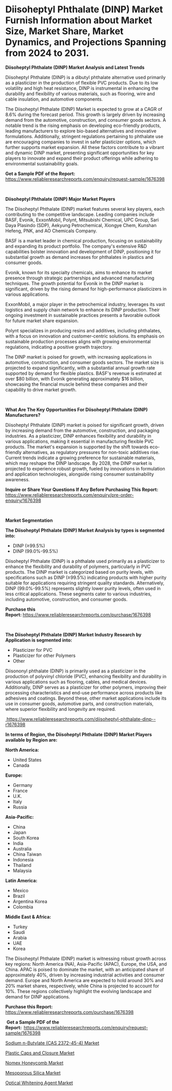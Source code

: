 <p><h1>Diisoheptyl Phthalate (DINP) Market Furnish Information about Market Size, Market Share, Market Dynamics, and Projections Spanning from 2024 to 2031.</h1></p><p><strong>Diisoheptyl Phthalate (DINP) Market Analysis and Latest Trends</strong></p>
<p><p>Diisoheptyl Phthalate (DINP) is a dibutyl phthalate alternative used primarily as a plasticizer in the production of flexible PVC products. Due to its low volatility and high heat resistance, DINP is instrumental in enhancing the durability and flexibility of various materials, such as flooring, wire and cable insulation, and automotive components.</p><p>The Diisoheptyl Phthalate (DINP) Market is expected to grow at a CAGR of 8.6% during the forecast period. This growth is largely driven by increasing demand from the automotive, construction, and consumer goods sectors. A notable trend is the rising emphasis on developing eco-friendly products, leading manufacturers to explore bio-based alternatives and innovative formulations. Additionally, stringent regulations pertaining to phthalate use are encouraging companies to invest in safer plasticizer options, which further supports market expansion. All these factors contribute to a vibrant and dynamic DINP market, presenting significant opportunities for key players to innovate and expand their product offerings while adhering to environmental sustainability goals.</p></p>
<p><strong>Get a Sample PDF of the Report:&nbsp;</strong> <a href="https://www.reliableresearchreports.com/enquiry/request-sample/1676398?utm_campaign=36&utm_medium=2&utm_source=Github&utm_content=ia&utm_term=10122024&utm_id=diisoheptyl-phthalate-dinp">https://www.reliableresearchreports.com/enquiry/request-sample/1676398</a></p>
<p>&nbsp;</p>
<p><strong>Diisoheptyl Phthalate (DINP) Major Market Players</strong></p>
<p><p>The Diisoheptyl Phthalate (DINP) market features several key players, each contributing to the competitive landscape. Leading companies include BASF, Evonik, ExxonMobil, Polynt, Mitsubishi Chemical, UPC Group, Sari Daya Plasindo (SDP), Aekyung Petrochemical, Xiongye Chem, Kunshan Hefeng, PNK, and AO Chemicals Company. </p><p>BASF is a market leader in chemical production, focusing on sustainability and expanding its product portfolio. The company's extensive R&D capabilities bolster innovation and development of DINP, positioning it for substantial growth as demand increases for phthalates in plastics and consumer goods.</p><p>Evonik, known for its specialty chemicals, aims to enhance its market presence through strategic partnerships and advanced manufacturing techniques. The growth potential for Evonik in the DINP market is significant, driven by the rising demand for high-performance plasticizers in various applications.</p><p>ExxonMobil, a major player in the petrochemical industry, leverages its vast logistics and supply chain network to enhance its DINP production. Their ongoing investment in sustainable practices presents a favorable outlook for future market share expansion.</p><p>Polynt specializes in producing resins and additives, including phthalates, with a focus on innovation and customer-centric solutions. Its emphasis on sustainable production processes aligns with growing environmental regulations, indicating a positive growth trajectory.</p><p>The DINP market is poised for growth, with increasing applications in automotive, construction, and consumer goods sectors. The market size is projected to expand significantly, with a substantial annual growth rate supported by demand for flexible plastics. BASF's revenue is estimated at over $80 billion, with Evonik generating approximately $16 billion, showcasing the financial muscle behind these companies and their capability to drive market growth.</p></p>
<p>&nbsp;</p>
<p><strong>What Are The Key Opportunities For Diisoheptyl Phthalate (DINP) Manufacturers?</strong></p>
<p><p>Diisoheptyl Phthalate (DINP) market is poised for significant growth, driven by increasing demand from the automotive, construction, and packaging industries. As a plasticizer, DINP enhances flexibility and durability in various applications, making it essential in manufacturing flexible PVC products. The market's expansion is supported by the shift towards eco-friendly alternatives, as regulatory pressures for non-toxic additives rise. Current trends indicate a growing preference for sustainable materials, which may reshape the DINP landscape. By 2028, the DINP market is projected to experience robust growth, fueled by innovations in formulation and application technologies, alongside rising consumer sustainability awareness.</p></p>
<p><strong>Inquire or Share Your Questions If Any Before Purchasing This Report:</strong> <a href="https://www.reliableresearchreports.com/enquiry/pre-order-enquiry/1676398?utm_campaign=36&utm_medium=2&utm_source=Github&utm_content=ia&utm_term=10122024&utm_id=diisoheptyl-phthalate-dinp">https://www.reliableresearchreports.com/enquiry/pre-order-enquiry/1676398</a></p>
<p>&nbsp;</p>
<p><strong>Market Segmentation</strong></p>
<p><strong>The Diisoheptyl Phthalate (DINP) Market Analysis by types is segmented into:</strong></p>
<p><ul><li>DINP (≥99.5%)</li><li>DINP (99.0%-99.5%)</li></ul></p>
<p><p>Diisoheptyl Phthalate (DINP) is a phthalate used primarily as a plasticizer to enhance the flexibility and durability of polymers, particularly in PVC products. The DINP market is categorized based on purity levels, with specifications such as DINP (≥99.5%) indicating products with higher purity suitable for applications requiring stringent quality standards. Alternatively, DINP (99.0%-99.5%) represents slightly lower purity levels, often used in less critical applications. These segments cater to various industries, including automotive, construction, and consumer goods.</p></p>
<p><strong>Purchase this Report:&nbsp;</strong><a href="https://www.reliableresearchreports.com/purchase/1676398?utm_campaign=36&utm_medium=2&utm_source=Github&utm_content=ia&utm_term=10122024&utm_id=diisoheptyl-phthalate-dinp">https://www.reliableresearchreports.com/purchase/1676398</a></p>
<p>&nbsp;</p>
<p><strong>The Diisoheptyl Phthalate (DINP) Market Industry Research by Application is segmented into:</strong></p>
<p><ul><li>Plasticizer for PVC</li><li>Plasticizer for other Polymers</li><li>Other</li></ul></p>
<p><p>Diisononyl phthalate (DINP) is primarily used as a plasticizer in the production of polyvinyl chloride (PVC), enhancing flexibility and durability in various applications such as flooring, cables, and medical devices. Additionally, DINP serves as a plasticizer for other polymers, improving their processing characteristics and end-use performance across products like adhesives and coatings. Beyond these, other market applications include its use in consumer goods, automotive parts, and construction materials, where superior flexibility and longevity are required.</p></p>
<p><a href="https://www.reliableresearchreports.com/diisoheptyl-phthalate-dinp--r1676398?utm_campaign=36&utm_medium=2&utm_source=Github&utm_content=ia&utm_term=10122024&utm_id=diisoheptyl-phthalate-dinp">&nbsp;https://www.reliableresearchreports.com/diisoheptyl-phthalate-dinp--r1676398</a></p>
<p><strong>In terms of Region, the Diisoheptyl Phthalate (DINP) Market Players available by Region are:</strong></p>
<p>
    <p> <strong> North America: </strong>
        <ul>
            <li>United States</li>
            <li>Canada</li>
        </ul>
        </p> 
    <p> <strong> Europe: </strong>
        <ul>
            <li>Germany</li>
            <li>France</li>
            <li>U.K.</li>
            <li>Italy</li>
            <li>Russia</li>
        </ul>
        </p> 
    <p> <strong> Asia-Pacific: </strong>
        <ul>
            <li>China</li>
            <li>Japan</li>
            <li>South Korea</li>
            <li>India</li>
            <li>Australia</li>
            <li>China Taiwan</li>
            <li>Indonesia</li>
            <li>Thailand</li>
            <li>Malaysia</li>
        </ul>
        </p> 
    <p> <strong> Latin America: </strong>
        <ul>
            <li>Mexico</li>
            <li>Brazil</li>
            <li>Argentina Korea</li>
            <li>Colombia</li>
        </ul>
        </p> 
    <p> <strong> Middle East & Africa: </strong>
        <ul>
            <li>Turkey</li>
            <li>Saudi</li>
            <li>Arabia</li>
            <li>UAE</li>
            <li>Korea</li>
        </ul>
    </p>
    </p>
<p><p>The Diisoheptyl Phthalate (DINP) market is witnessing robust growth across key regions: North America (NA), Asia-Pacific (APAC), Europe, the USA, and China. APAC is poised to dominate the market, with an anticipated share of approximately 40%, driven by increasing industrial activities and consumer demand. Europe and North America are expected to hold around 30% and 20% market shares, respectively, while China is projected to account for 10%. These regions collectively highlight the evolving landscape and demand for DINP applications.</p></p>
<p><strong>Purchase this Report: </strong><a href="https://www.reliableresearchreports.com/purchase/1676398?utm_campaign=36&utm_medium=2&utm_source=Github&utm_content=ia&utm_term=10122024&utm_id=diisoheptyl-phthalate-dinp">https://www.reliableresearchreports.com/purchase/1676398</a></p>
<p>&nbsp;<strong>Get a Sample PDF of the Report:&nbsp;&nbsp;</strong><a href="https://www.reliableresearchreports.com/enquiry/request-sample/1676398?utm_campaign=36&utm_medium=2&utm_source=Github&utm_content=ia&utm_term=10122024&utm_id=diisoheptyl-phthalate-dinp">https://www.reliableresearchreports.com/enquiry/request-sample/1676398</a></p>
<p><strong></strong></p>
<p><p><a href="https://github.com/tamvrosiya/Market-Research-Report-List-6/blob/main/sodium-n-butylate-cas-2372-45-4-market.md?utm_campaign=36&utm_medium=2&utm_source=Github&utm_content=ia&utm_term=10122024&utm_id=diisoheptyl-phthalate-dinp">Sodium n-Butylate (CAS 2372-45-4) Market</a></p><p><a href="https://www.linkedin.com/pulse/plastic-caps-closure-market-size-forecast-2024-2031-cagr-h6grf?utm_campaign=36&utm_medium=2&utm_source=Github&utm_content=ia&utm_term=10122024&utm_id=diisoheptyl-phthalate-dinp">Plastic Caps and Closure Market</a></p><p><a href="https://www.linkedin.com/pulse/strategic-forecast-nomex-honeycomb-market-growth-trends-size-qgxaf?utm_campaign=36&utm_medium=2&utm_source=Github&utm_content=ia&utm_term=10122024&utm_id=diisoheptyl-phthalate-dinp">Nomex Honeycomb Market</a></p><p><a href="https://www.linkedin.com/pulse/mesoporous-silica-market-size-segmentation-trends-growth-qqmuf?utm_campaign=36&utm_medium=2&utm_source=Github&utm_content=ia&utm_term=10122024&utm_id=diisoheptyl-phthalate-dinp">Mesoporous Silica Market</a></p><p><a href="https://github.com/SanjidaKhan901/Market-Research-Report-List-1/blob/main/optical-whitening-agent-market.md?utm_campaign=36&utm_medium=2&utm_source=Github&utm_content=ia&utm_term=10122024&utm_id=diisoheptyl-phthalate-dinp">Optical Whitening Agent Market</a></p></p>